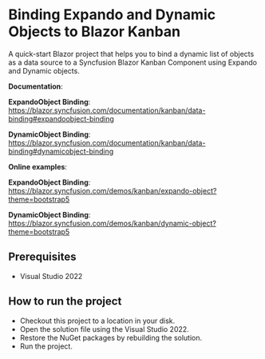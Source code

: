 # Binding Expando and Dynamic Objects to Blazor Kanban

A quick-start Blazor project that helps you to bind a dynamic list of objects as a data source to a Syncfusion Blazor Kanban Component using Expando and Dynamic objects.

**Documentation**: 

**ExpandoObject Binding**: https://blazor.syncfusion.com/documentation/kanban/data-binding#expandoobject-binding

**DynamicObject Binding**: https://blazor.syncfusion.com/documentation/kanban/data-binding#dynamicobject-binding

**Online examples**:

**ExpandoObject Binding**: https://blazor.syncfusion.com/demos/kanban/expando-object?theme=bootstrap5

**DynamicObject Binding**: https://blazor.syncfusion.com/demos/kanban/dynamic-object?theme=bootstrap5

## Prerequisites

* Visual Studio 2022

## How to run the project

* Checkout this project to a location in your disk.
* Open the solution file using the Visual Studio 2022.
* Restore the NuGet packages by rebuilding the solution.
* Run the project.
